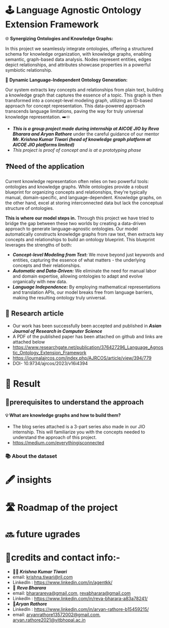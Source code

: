 # 🕹️ Language Agnostic Ontology Extension Framework

🌐 **Synergizing Ontologies and Knowledge Graphs:**

In this project we seamlessly integrate ontologies, offering a structured schema for knowledge organization, with knowledge graphs, enabling semantic, graph-based data analysis. Nodes represent entities, edges depict relationships, and attributes showcase properties in a powerful symbiotic relationship.

🚀 **Dynamic Language-Independent Ontology Generation:**

Our system extracts key concepts and relationships from plain text, building a knowledge graph that captures the essence of a topic. This graph is then transformed into a concept-level modeling graph, utilizing an ID-based approach for concept representation. This data-powered approach transcends language limitations, paving the way for truly universal knowledge representation. ️➡️♾️

* ***This is a group project made during  internship at AICOE JIO by  Reva Bharara and Aryan Rathore*** under the careful guidance of our mentor ***Mr. Krishna Kumar Tiwari (head of knowledge graph platform at AICOE JIO platforms limited)***
* *This project is proof of concept and is at a prototyping phase*

## ❓Need of the application
Current knowledge representation often relies on two powerful tools: ontologies and knowledge graphs. While ontologies provide a robust blueprint for organizing concepts and relationships, they're typically manual, domain-specific, and language-dependent. Knowledge graphs, on the other hand, excel at storing interconnected data but lack the conceptual structure of ontologies.

**This is where our model steps in.** Through this project we have tried to bridge the gap between these two worlds by creating a data-driven approach to generate language-agnostic ontologies. Our model automatically constructs knowledge graphs from raw text, then extracts key concepts and relationships to build an ontology blueprint. This blueprint leverages the strengths of both:

* ***Concept-level Modeling from Text:*** We move beyond just keywords and entities, capturing the essence of what matters - the underlying concepts and their relationships.
* ***Automatic and Data-Driven:*** We eliminate the need for manual labor and domain expertise, allowing ontologies to adapt and evolve organically with new data.
* ***Language Independence:*** By employing mathematical representations and translation APIs, our model breaks free from language barriers, making the resulting ontology truly universal.

## 🔬 Research article

* Our work has been successfully been accepted and published in ***Asian Journal of Research in Computer Science***
* A PDF of the published paper has been attached on github and links are attached below
* https://www.researchgate.net/publication/376427296_Language_Agnostic_Ontology_Extension_Framework
* https://journalajrcos.com/index.php/AJRCOS/article/view/394/779
* DOI- 10.9734/ajrcos/2023/v16i4394


# 🏁 Result


## 💽prerequisites to understand the approach
#### 💡 What are knowledge graphs and how to build them? 

* The blog series attached is a 3-part series also made in our JIO internship. This will familiarize you with the concepts needed to understand the approach of this project.
* https://medium.com/everythingisconnected


### 📚 About the dataset



# 🖋️ insights


# 🛣️ Roadmap of the project


# 🔜 future ugrades

# 👥credits and contact info:-

* 🧑‍🏫 ***Krishna Kumar Tiwari***
* email: krishna.tiwari@ril.com
* LinkedIn : https://www.linkedin.com/in/agentkk/
* 👩 ***Reva Bharara***
* email: bhararareva@gmail.com, revabharara@gmail.com
* LinkedIn : https://www.linkedin.com/in/reva-bharara-a83a78241/
* 👨***Aryan Rathore***
* LinkedIn : https://www.linkedin.com/in/aryan-rathore-b15459215/
* email: aryanrathore13572002@gmail.com, aryan.rathore2021@vitbhopal.ac.in








